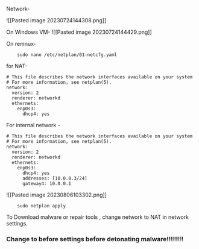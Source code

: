 
Network-

![[Pasted image 20230724144308.png]]

On Windows VM-
![[Pasted image 20230724144429.png]]

On remnux-

		sudo nano /etc/netplan/01-netcfg.yaml

for NAT-

```
# This file describes the network interfaces available on your system
# For more information, see netplan(5).
network:
  version: 2
  renderer: networkd
  ethernets:
    enp0s3:
      dhcp4: yes

```

For internal network -
```
# This file describes the network interfaces available on your system
# For more information, see netplan(5).
network:
  version: 2
  renderer: networkd
  ethernets:
    enp0s3:
      dhcp4: yes
      addresses: [10.0.0.3/24]
      gateway4: 10.0.0.1

```

![[Pasted image 20230806103302.png]]

		sudo netplan apply



To Download malware or repair tools , change network to NAT in network settings.

### Change to before settings before detonating malware!!!!!!!!
